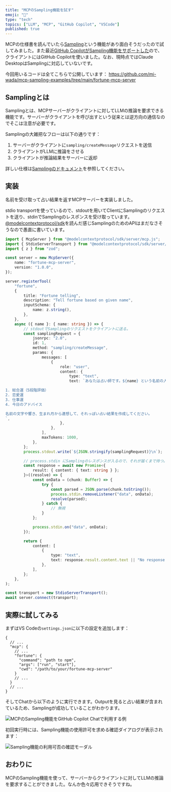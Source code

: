 ```yaml
---
title: "MCPのSampling機能を試す"
emoji: "🛵"
type: "tech"
topics: ["LLM", "MCP", "GitHub Copilot", "VSCode"]
published: true
---
```


MCPの仕様書を読んでいたら[Sampling](https://modelcontextprotocol.info/docs/concepts/sampling/)という機能があり面白そうだったので試してみました。また最近[GitHub CopilotがSampling機能をサポートした](https://code.visualstudio.com/updates/v1_101#_mcp-support-for-sampling-experimental)ので、クライアントにはGitHub Copilotを使いました。なお、現時点ではClaude DesktopはSamplingに対応していないです。

今回用いるコードは全てこちらで公開しています： <https://github.com/mi-wada/mcp-sampling-examples/tree/main/fortune-mcp-server>

## Samplingとは

Samplingとは、MCPサーバーがクライアントに対してLLMの推論を要求できる機能です。サーバーがクライアントを呼び出すという従来とは逆方向の通信なのでそこは注意が必要です。

Samplingの大雑把なフローは以下の通りです：

1. サーバーがクライアントに`sampling/createMessage`リクエストを送信
2. クライアントがLLMに推論をさせる
3. クライアントが推論結果をサーバーに返却

詳しい仕様は[Samplingのドキュメント](https://modelcontextprotocol.info/docs/concepts/sampling/)を参照してください。

## 実装

名前を受け取って占い結果を返すMCPサーバーを実装しました。

stdio transportを使っているので、stdoutを用いてClientにSamplingのリクエストを送り、stdinでSamplingのレスポンスを受け取っています。[@modelcontextprotocol/sdk](https://github.com/modelcontextprotocol/typescript-sdk)を読んだ感じSamplingのためのAPIはまだなさそうなので愚直に書いています。

```ts
import { McpServer } from "@modelcontextprotocol/sdk/server/mcp.js";
import { StdioServerTransport } from "@modelcontextprotocol/sdk/server/stdio.js";
import { z } from "zod";

const server = new McpServer({
	name: "fortune-mcp-server",
	version: "1.0.0",
});

server.registerTool(
	"fortune",
	{
		title: "Fortune telling",
		description: "Tell fortune based on given name",
		inputSchema: {
			name: z.string(),
		},
	},
	async ({ name }: { name: string }) => {
		// stdoutでSamplingのリクエストをクライアントに送る。
		const samplingRequest = {
			jsonrpc: "2.0",
			id: 1,
			method: "sampling/createMessage",
			params: {
				messages: [
					{
						role: "user",
						content: {
							type: "text",
							text: `あなたは占い師です。${name} という名前の人の今日の運勢を占ってください。以下の要素を含めて、楽しく魅力的な占い結果を日本語で作成してください：

1. 総合運（5段階評価）
2. 恋愛運
3. 仕事運
4. 今日のアドバイス

名前の文字や響き、生まれ月から連想して、それっぽい占い結果を作成してください。
`,
						},
					},
				],
				maxTokens: 1000,
			},
		};
		process.stdout.write(`${JSON.stringify(samplingRequest)}\n`);

		// process.stdin にSamplingのレスポンスが入るので、それが届くまで待つ。
		const response = await new Promise<{
			result: { content: { text: string } };
		}>((resolve) => {
			const onData = (chunk: Buffer) => {
				try {
					const parsed = JSON.parse(chunk.toString());
					process.stdin.removeListener("data", onData);
					resolve(parsed);
				} catch {
					// 無視
				}
			};

			process.stdin.on("data", onData);
		});

		return {
			content: [
				{
					type: "text",
					text: response.result.content.text || "No response received",
				},
			],
		};
	},
);

const transport = new StdioServerTransport();
await server.connect(transport);

```

## 実際に試してみる

まずはVS Codeの`settings.json`に以下の設定を追加します：

```jsonc
{
  // ...
  "mcp": {
    // ...
    "fortune": {
      "command": "path to npm",
      "args": ["run", "start"],
      "cwd": "/path/to/your/fortune-mcp-server"
    }
    // ...
  }
  // ...
}
```

そしてChatから以下のように実行できます。Outputを見ると占い結果が含まれているため、Samplingが成功していることがわかります。

![MCPのSampling機能をGitHub Copilot Chatで利用する例](/images/mcp-sampling/mcp-sampling-result.png)

初回実行時には、Sampling機能の使用許可を求める確認ダイアログが表示されます：

![Sampling機能の利用可否の確認モーダル](/images/mcp-sampling/mcp-sampling-confirmation.png)

## おわりに

MCPのSampling機能を使って、サーバーからクライアントに対してLLMの推論を要求することができました。なんか色々応用できそうですね。

